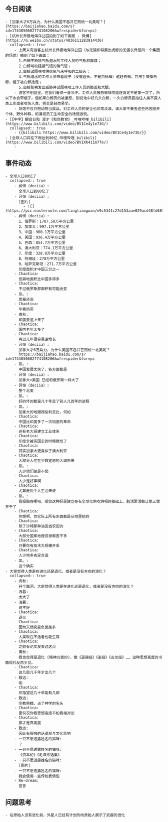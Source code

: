 ## 今日阅读
	- [加拿大才6万兵力，为什么美国不吞并它而统一北美呢？](https://baijiahao.baidu.com/s?id=1743850602774108206&wfr=spider&for=pc)
	- [杭州长乔极地海洋公园拍到了如下画面 - 微博](https://m.weibo.cn/status/4836111283914436)
	  collapsed:: true
		- 上周末有游客去杭州长乔极地海洋公园（与无锡即将展出虎鲸的无锡长乔是同一个集团的场馆）拍到了如下画面：
		  1.白鲸不断啃气瓶潜水的工作人员的气瓶和脚蹼；
		  2.白鲸啃咬链接气瓶的输气管；
		  3.白鲸试图啃咬供给氧气来呼吸的二级头；
		  4.气瓶潜水的工作人员带着棍子（没有圆头，不是目标棒）驱赶白鲸，并用手推搡白鲸，棍子被白鲸抢走；
		  5.白鲸张嘴发出威胁并试图啃咬工作人员的膝盖和大腿。
		- 游客不明就里，但我们看得一身冷汗。工作人员被白鲸啃咬追逐肯定不是第一次了，所以下水会带棍子。但如果白鲸真的被激怒，别说池中好几头白鲸，一头白鲸真要拖住人类不要人类上水或者咬伤人类，完全是轻而易举。
		- 场馆不仅只把动物当展品，对工作人员的安全也非常淡漠。请大家不要去这些伤害圈养个体、野外种群，和漠视员工生命安全的场馆游玩。
	- [【中字】観音日和 漫才《和尚教育》_哔哩哔哩_bilibili](https://www.bilibili.com/video/BV1Ce4y1e73G/)
	  collapsed:: true
		- {{bilibili https://www.bilibili.com/video/BV1Ce4y1e73G/}}
	- [全球人口将在下周达到80亿_哔哩哔哩_bilibili](https://www.bilibili.com/video/BV1XK411m7fe/)
		-
## 事件动态
	- 全球人口80亿了
	  collapsed:: true
		- 异恒（deciia）:
		  全球人口到80亿了
		- 异恒（deciia）:
		  [图片]
			- ![](https://pic.easternote.com/tingliaoguan/e9c5341c27d153aae029acd48fd687b.png)
		- 异恒（deciia）:
		  1、俄罗斯：1707.50万平方公里
		  2、加拿大：997.1万平方公里
		  3、中国：960.1万平方公里
		  4、美国：936.4万平方公里
		  5、巴西：854.7万平方公里
		  6、澳大利亚：774.1万平方公里
		  7、印度：328.8万平方公里
		  8、阿根廷：278万平方公里
		  9、哈萨克斯坦：271.7万平方公里
		  印度面积才中国三分之一
		- Chaotica:
		  但耕地面积比中国多得多
		- Chaotica:
		  不过俄罗斯那面积有可能会变
		- 凯。:
		  质量还高
		- Chaotica:
		  毕竟热带
		- 青秋:
		  印度要追上来了
		- Chaotica:
		  国内老年太多了
		- Chaotica:
		  再过几年很容易逆增长
		- 异恒（deciia）:
		  加拿大才6万兵力，为什么美国不吞并它而统一北美呢？
		  https://baijiahao.baidu.com/s?id=1743850602774108206&wfr=spider&for=pc
		- 凯。:
		  中国发展太快了，各方面都是
		- 异恒（deciia）:
		  加拿大+美国 已经和俄罗斯一样大了
		- 异恒（deciia）:
		  整个北美
		- 凯。:
		  好的坏的都是几十年走了别人几百年的进程
		- 凯。:
		  加拿大的地跟西伯利亚比，何如
		- Chaotica:
		  中国比印度多了一次彻底的革命
		- Chaotica:
		  还有老大哥建立工业体系
		- Chaotica:
		  印度全被英国走的时候搅烂了
		- Chaotica:
		  其实加拿大更类似于澳大利亚
		- Chaotica:
		  大部分人住在少数宜居的大城市来
		- 凯。:
		  人少他们倒是不愁
		- Chaotica:
		  人少是好事啊
		- Chaotica:
		  尤其是对个人生活来说
		- 凯。:
		  看投胎在哪吧，感觉这种好是建立在有全球化供吃供喝的基础上，脏活累活都让第三世界干了
		- Chaotica:
		  你想啊，你实际上所有东西都是从地里挖的
		- Chaotica:
		  除了沙特那种油田当农田的
		- Chaotica:
		  大部分国家地理资源都差不多
		- Chaotica:
		  只要你有技术大规模开采
		- Chaotica:
		  人少地多肯定合适
		- 凯。:
		  这个确实
	- 大家觉得人类是在进化还是退化，或者是没有方向的演化？
	  collapsed:: true
		- 青秋:
		  开个脑洞，大家觉得人类是在进化还是退化，或者是没有方向的演化？
		- 浅暮:
		  太大了
		- 浅暮:
		  说不好
		- Chaotica:
		  退化
		- Chaotica:
		  因为天然突变负面居多
		- Chaotica:
		  人类现在不适者也能生存
		- Chaotica:
		  之前有论文发表过这点
		- 青秋:
		  我也觉得是退化 (精神方面的)，像《道德经》《圣经》《古兰经》…… 这种思想高度的书籍现代反而少见。
		- Chaotica:
		  这几部几千年才出几个
		- 致远:
		  呃
		- Chaotica:
		  你指望这几十年能有几部
		- 致远:
		  宗教典籍，占了神学的名头
		- Chaotica:
		  更何况你看思想高度不如看相对论
		- Chaotica:
		  那才是真高度
		- 致远:
		  因此有很强的话语权与文化影响
		- 一只不愿透露姓名的猫咪:
		  ？
		- 一只不愿透露姓名的猫咪:
		  《资本论》《毛泽东选集》
		- 一只不愿透露姓名的猫咪:
		  [图片]
		- 一只不愿透露姓名的猫咪:
		  我会使用一些传统表情包
		- Re-dream:
		  宣言
## 问题思考
	- 在原始人没有进化前，外星人已经有计划的向原始人展示了武器的进化